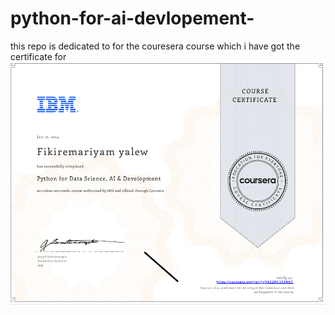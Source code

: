 # python-for-ai-devlopement-
this repo is dedicated to for the couresera course which i have got the  certificate for 
![Alt text](coursers.png "Optional title")
